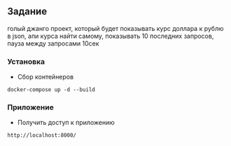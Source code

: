 ## Задание

голый джанго проект, который будет показывать курс доллара к рублю в json,
апи курса найти самому, показывать 10 последних запросов,
пауза между запросами 10сек

### Установка
- Сбор контейнеров
```commandline
docker-compose up -d --build
```
### Приложение
- Получить доступ к приложению
```djangourlpath
http://localhost:8000/
```
